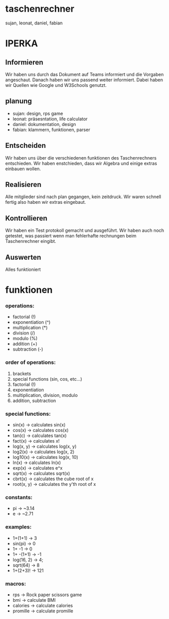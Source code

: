 # taschenrechner
sujan, leonat, daniel, fabian

# IPERKA

## Informieren
Wir haben uns durch das Dokument auf Teams informiert und die Vorgaben angeschaut. Danach haben wir uns passend weiter informiert. Dabei haben wir Quellen wie Google und W3Schools genutzt.

## planung
- sujan: design, rps game
- leonat: präsesntation, life calculator
- daniel: dokumentation, design
- fabian: klammern, funktionen, parser

## Entscheiden
Wir haben uns über die verschiedenen funktionen des Taschenrechners entschieden. Wir haben enstchieden, dass wir Algebra und einige extras einbauen wollen.


## Realisieren
Alle mitglieder sind nach plan gegangen, kein zeitdruck.
Wir waren schnell fertig also haben wir extras eingebaut.

## Kontrollieren
Wir haben ein Test protokoll gemacht und ausgeführt. Wir haben auch noch getestet, was passiert wenn man fehlerhafte rechnungen beim Taschenrechner eingibt.

## Auswerten
Alles funktioniert




# funktionen

### operations:
- factorial (!)
- exponentiation (^)
- multiplication (*)
- division (/)
- modulo (%)
- addition (+)
- subtraction (-)

### order of operations:
1. brackets
2. special functions (sin, cos, etc...)
3. factorial (!)
4. exponentiation
5. multiplication, division, modulo
6. addition, subtraction

### special functions:
- sin(x) -> calculates sin(x)
- cos(x) -> calculates cos(x)
- tan(c) -> calculates tan(x)
- fact(x) -> calculates x!
- log(x, y) -> calculates log(x, y)
- log2(x) -> calculates log(x, 2)
- log10(x) -> calculates log(x, 10)
- ln(x) -> calculates ln(x)
- exp(x) -> calculates e^x
- sqrt(x) -> calculates sqrt(x)
- cbrt(x) -> calculates the cube root of x
- root(x, y) -> calculates the y'th root of x

### constants:
- pi -> ~3.14
- e -> ~2.71

### examples:
- 1+(1+1) -> 3
- sin(pi) -> 0
- 1+ -1 -> 0
- 1+ -(1+1) -> -1
- log(16, 2) -> 4;
- sqrt(64) -> 8
- 1+(2+3)! -> 121

### macros:
- rps -> Rock paper scissors game
- bmi -> calculate BMI
- calories -> calculate calories
- promille -> calculate promille
